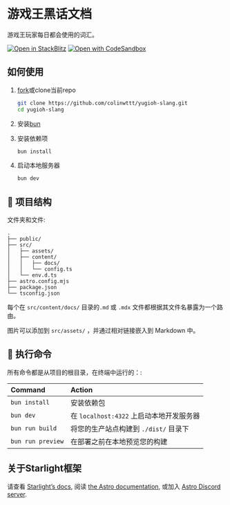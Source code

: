 # 游戏王黑话文档

游戏王玩家每日都会使用的词汇。

[![Open in StackBlitz](https://developer.stackblitz.com/img/open_in_stackblitz.svg)](https://stackblitz.com/github/ColinWttt/yugioh-slang/tree/main)
[![Open with CodeSandbox](https://assets.codesandbox.io/github/button-edit-lime.svg)](https://codesandbox.io/p/sandbox/github/ColinWttt/yugioh-slang/tree/main)

## 如何使用

1. [fork](https://github.com/ColinWttt/yugioh-slang/fork)或clone当前repo

   ```bash
   git clone https://github.com/colinwttt/yugioh-slang.git
   cd yugioh-slang
   ```

2. 安装[bun](https://bun.sh/)
3. 安装依赖项

    ```bash
    bun install
    ```

4. 启动本地服务器

    ```bash
    bun dev
    ```



## 🚀 项目结构

文件夹和文件:

```
.
├── public/
├── src/
│   ├── assets/
│   ├── content/
│   │   ├── docs/
│   │   └── config.ts
│   └── env.d.ts
├── astro.config.mjs
├── package.json
└── tsconfig.json
```

每个在 `src/content/docs/` 目录的`.md` 或 `.mdx` 文件都根据其文件名暴露为一个路由。

图片可以添加到 `src/assets/` ，并通过相对链接嵌入到 Markdown 中。

## 🧞 执行命令

所有命令都是从项目的根目录，在终端中运行的：:

| Command           | Action                                   |
| :---------------- | :--------------------------------------- |
| `bun install`     | 安装依赖包                               |
| `bun dev`         | 在 `localhost:4322` 上启动本地开发服务器 |
| `bun run build`   | 将您的生产站点构建到 `./dist/` 目录下    |
| `bun run preview` | 在部署之前在本地预览您的构建             |

## 关于Starlight框架

请查看 [Starlight’s docs](https://starlight.astro.build/), 阅读 [the Astro documentation](https://docs.astro.build), 或加入 [Astro Discord server](https://astro.build/chat).
